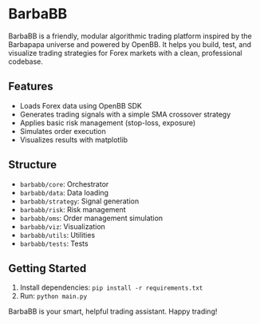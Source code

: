 # BarbaBB

BarbaBB is a friendly, modular algorithmic trading platform inspired by the Barbapapa universe and powered by OpenBB. It helps you build, test, and visualize trading strategies for Forex markets with a clean, professional codebase.

## Features
- Loads Forex data using OpenBB SDK
- Generates trading signals with a simple SMA crossover strategy
- Applies basic risk management (stop-loss, exposure)
- Simulates order execution
- Visualizes results with matplotlib

## Structure
- `barbabb/core`: Orchestrator
- `barbabb/data`: Data loading
- `barbabb/strategy`: Signal generation
- `barbabb/risk`: Risk management
- `barbabb/oms`: Order management simulation
- `barbabb/viz`: Visualization
- `barbabb/utils`: Utilities
- `barbabb/tests`: Tests

## Getting Started
1. Install dependencies: `pip install -r requirements.txt`
2. Run: `python main.py`

BarbaBB is your smart, helpful trading assistant. Happy trading!

